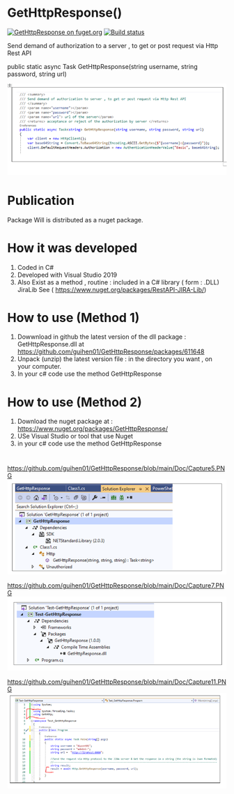 # GetHttpResponse()
[![GetHttpResponse on fuget.org](https://www.fuget.org/packages/GetHttpResponse/badge.svg)](https://www.fuget.org/packages/GetHttpResponse)
[![Build status](https://ci.appveyor.com/api/projects/status/ysl2df2dro5wku0y?svg=true)](https://ci.appveyor.com/project/guihen01/gethttpresponse)

Send demand of authorization to a server , to get or post request via Http Rest API

 public static async Task<string> GetHttpResponse(string username, string password, string url)

![alt text](https://github.com/guihen01/GetHttpResponse/blob/main/Doc/Capture3.PNG "Logo Title Text 1")

# Publication

Package Will is distributed as a nuget package. 

# How it was developed

1. Coded in C#
2. Developed with Visual Studio 2019
3. Also Exist as a method , routine :  included in a C# library ( form : .DLL) JiraLib 
   See ( https://www.nuget.org/packages/RestAPI-JIRA-Lib/) 

# How to use (Method 1)

1. Dowwnload in github  the latest version of the dll package : GetHttpResponse.dll at https://github.com/guihen01/GetHttpResponse/packages/611648
2. Unpack (unzip) the latest version file : in the directory you want , on your computer.
3. In your c# code use the method GetHttpResponse 

# How to use (Method 2)

1. Download the nuget package at : https://www.nuget.org/packages/GetHttpResponse/
2. USe Visual Studio or tool that use Nuget 
2. in your c# code use the method GetHttpResponse

# 

https://github.com/guihen01/GetHttpResponse/blob/main/Doc/Capture5.PNG
![alt text](https://github.com/guihen01/GetHttpResponse/blob/main/Doc/Capture5.PNG "Logo Title Text 1")


https://github.com/guihen01/GetHttpResponse/blob/main/Doc/Capture7.PNG
![alt text](https://github.com/guihen01/GetHttpResponse/blob/main/Doc/Capture7.PNG "Logo Title Text 1")

https://github.com/guihen01/GetHttpResponse/blob/main/Doc/Capture11.PNG
![alt text](https://github.com/guihen01/GetHttpResponse/blob/main/Doc/Capture11.PNG "Logo Title Text 1")
